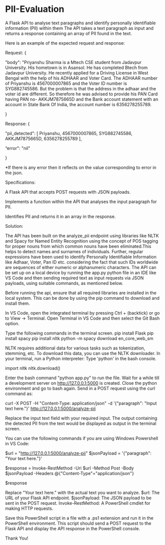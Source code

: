 # PII-Evaluation
 A Flask API to analyse text paragraphs and identify personally identifiable information (PII) within them
 The API takes a text paragraph as input and returns a response containing an array of PII found in the text.


Here is an example of the expected request and response:


Request:
  {

  "body": "Priyanshu Sharma is a Mtech CSE student from Jadavpur University. His hometown is in Asansol. He has completed Btech from Jadavpur University. He recently applied for a Driving License in West Bengal with the help of his ADHAAR and Voter Card. The ADHAAR number of Priyanshu is 4567000007865 and the Voter ID number is SYG882745586. But the problem is that the address in the adhaar and the voter id are different. So therefore he was advised to provide his PAN Card having PAN no- AKKJM7875665D and the Bank account statement with an account in State Bank Of India, the account number is 6356278255789.

  }



Response:
{

  "pii_detected": [ Priyanshu, 4567000007865, SYG882745586, AKKJM7875665D, 6356278255789 ],

  “error": "nil"

}




*If there is any error then it reflects on the value corresponding to error in the json.




Specifications:

A Flask API that accepts POST requests with JSON payloads.


Implements a function within the API that analyses the input paragraph for PII.


Identifies PII and returns it in an array in the response.

Solution:

The API has been built on the analyze_pii endpoint using libraries like NLTK and Spacy for Named Entity Recognition using the concept of POS tagging for proper nouns from which common nouns have been eliminated.This helps to detect names and surnames of individuals. Further, regular expressions have been used to identify Personally Identifiable Information like Adhaar, Voter, Pan ID etc. considering the fact that such IDs worldwide are sequences of either numeric or alphanumeric characters. The API can be set up on a local device by running the app.py python file in an IDE like VS Code and then sending required text as input requests via JSON payloads, using suitable commands, as mentioned below.

Before running the api, ensure that all required libraries are installed in the local system. This can be done by using the pip command to download and install them.

In VS Code, open the integrated terminal by pressing Ctrl + (backtick) or go to View -> Terminal. Open Terminal in VS Code and then select the Git Bash option. 

Type the following commands in the terminal screen.
pip install Flask 
pip install spacy
pip install nltk
python -m spacy download en_core_web_sm

NLTK requires additional data for various tasks such as tokenization, stemming, etc. To download this data, you can use the NLTK downloader. In your terminal, run a Python interpreter: Type 'python' in the bash console.

import nltk
nltk.download()

Enter the bash command "python app.py" to run the file. Wait for a while till a development server on http://127.0.0.1:5000 is created. Close the python environment and go to bash again. Send in a POST request using the curl command as: 

curl -X POST -H "Content-Type: application/json" -d '{"paragraph": "Input text here."}' http://127.0.0.1:5000/analyze-pii

Replace the input text field with your required input. The output containing the detected PII from the text would be displayed as output in the terminal screen.

You can use the following commands if you are using Windows Powershell in VS Code:

$url = "http://127.0.0.1:5000/analyze-pii"
$jsonPayload = '{"paragraph": "Your text here."}'

$response = Invoke-RestMethod -Uri $url -Method Post -Body $jsonPayload -Headers @{"Content-Type"="application/json"}

$response

Replace "Your text here." with the actual text you want to analyze.
$url: The URL of your Flask API endpoint.
$jsonPayload: The JSON payload to be sent in the POST request.
Invoke-RestMethod: A PowerShell cmdlet for making HTTP requests.

Save this PowerShell script in a file with a .ps1 extension and run it in the PowerShell environment. This script should send a POST request to the Flask API and display the API response in the PowerShell console.

Thank You!